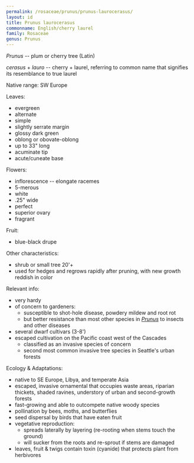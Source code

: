 ```yaml
---
permalink: /rosaceae/prunus/prunus-laurocerasus/
layout: id
title: Prunus laurocerasus
commonname: English/cherry laurel
family: Rosaceae
genus: Prunus
---
```


*Prunus* -- plum or cherry tree (Latin)

*cerasus* + *lauro* -- cherry + laurel, referring to common name that signifies its resemblance to true laurel

Native range: SW Europe

Leaves:
  - evergreen
  - alternate
  - simple
  - slightly serrate margin
  - glossy dark green
  - oblong or obovate-oblong
  - up to 33" long
  - acuminate tip
  - acute/cuneate base

Flowers:
  - inflorescence -- elongate racemes
  - 5-merous
  - white
  - .25" wide
  - perfect
  - superior ovary
  - fragrant

Fruit:
  - blue-black drupe

Other characteristics:
  - shrub or small tree 20'+
  - used for hedges and regrows rapidly after pruning, with new growth reddish in color

Relevant info:
  - very hardy
  - of concern to gardeners:
    - susceptible to shot-hole disease, powdery mildew and root rot
    - but better resistance than most other species in *[Prunus](..)* to insects and other diseases
  - several dwarf cultivars (3-8')
  - escaped cultivation on the Pacific coast west of the Cascades
    - classified as an invasive species of concern
    - second most common invasive tree species in Seattle's urban forests

Ecology & Adaptations:
  - native to SE Europe, Libya, and temperate Asia
  - escaped, invasive ornamental that occupies waste areas, riparian thickets, shaded ravines, understory of urban and second-growth forests
  - fast-growing and able to outcompete native woody species
  - pollination by bees, moths, and butterflies
  - seed dispersal by birds that have eaten fruit
  - vegetative reproduction:
    - spreads laterally by layering (re-rooting when stems touch the ground)
    - will sucker from the roots and re-sprout if stems are damaged
  - leaves, fruit & twigs contain toxin (cyanide) that protects plant from herbivores
